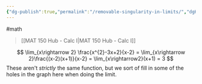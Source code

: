 ```yaml
---
{"dg-publish":true,"permalink":"/removable-singularity-in-limits/","dgHomeLink":true,"dgPassFrontmatter":false,"dgShowLocalGraph":true}
---
```


#math 
> [[MAT 150 Hub - Calc I|MAT 150 Hub - Calc I]]

$$
\lim_{x\rightarrow 2} \frac{x^{2}-3x+2}{x-2} = \lim_{x\rightarrow 2}\frac{(x-2)(x+1)}{x-2} = \lim_{x\rightarrow2}(x+1) = 3
$$
These aren't *strictly* the same function, but we sort of fill in some of the holes in the graph here when doing the limit.